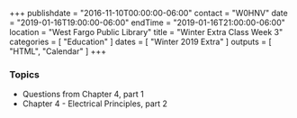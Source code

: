 +++
publishdate = "2016-11-10T00:00:00-06:00"
contact = "W0HNV"
date = "2019-01-16T19:00:00-06:00"
endTime = "2019-01-16T21:00:00-06:00"
location = "West Fargo Public Library"
title = "Winter Extra Class Week 3"
categories = [ "Education" ]
dates = [ "Winter 2019 Extra" ]
outputs = [ "HTML", "Calendar" ]
+++

### Topics

* Questions from Chapter 4, part 1
* Chapter 4 - Electrical Principles, part 2
